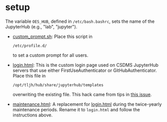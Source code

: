 # setup

The variable `OES_HUB`, defined in `/etc/bash.bashrc`,
sets the name of the JupyterHub (e.g., "lab", "jupyter").

* [custom_prompt.sh](./custom_prompt.sh): Place this script in

  `/etc/profile.d/`
  
  to set a custom prompt for all users.

* [login.html](./login.html): This is the custom login page used on CSDMS
  JupyterHub servers that use either FirstUseAuthenticator or GitHubAuthenticator.
  Place this file in
  
  `/opt/tljh/hub/share/jupyterhub/templates`
  
  overwriting the existing file. This hack came from tips in [this
  issue](https://github.com/jupyterhub/jupyterhub/issues/1385).

* [maintenance.html](./maintenance.html): A replacement for [login.html](./login.html)
  during the twice-yearly maintenance periods.
  Rename it to `login.html` and follow the instructions above.
